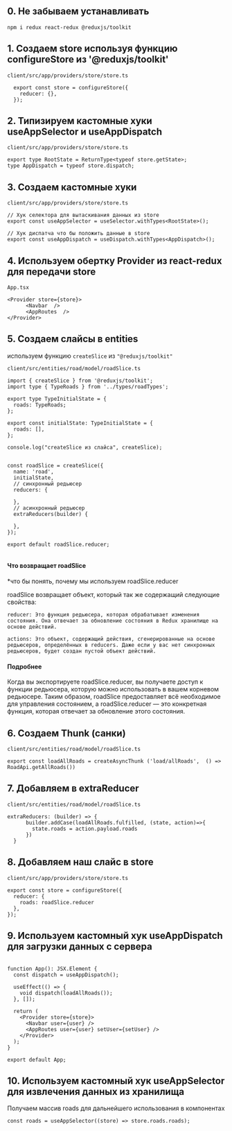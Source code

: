 ## 0. Не забываем устанавливать

```npm i redux react-redux @reduxjs/toolkit```

## 1. Создаем store используя функцию configureStore из '@reduxjs/toolkit'

```
client/src/app/providers/store/store.ts

  export const store = configureStore({
    reducer: {},
  });
```

## 2. Типизируем кастомные хуки useAppSelector и useAppDispatch

```
client/src/app/providers/store/store.ts

export type RootState = ReturnType<typeof store.getState>;
type AppDispatch = typeof store.dispatch;
```

## 3. Создаем кастомные хуки
```
client/src/app/providers/store/store.ts

// Хук селектора для вытаскивания данных из store
export const useAppSelector = useSelector.withTypes<RootState>();

// Хук диспатча что бы положить данные в store
export const useAppDispatch = useDispatch.withTypes<AppDispatch>();
```
## 4. Используем обертку Provider из react-redux для передачи store
```
App.tsx

<Provider store={store}>
      <Navbar  />
      <AppRoutes  />
</Provider>
```
## 5. Создаем слайсы в entities

используем функцию ```createSlice``` из ```"@reduxjs/toolkit"```
```
client/src/entities/road/model/roadSlice.ts

import { createSlice } from '@reduxjs/toolkit';
import type { TypeRoads } from '../types/roadTypes';

export type TypeInitialState = {
  roads: TypeRoads;
};

export const initialState: TypeInitialState = {
  roads: [],
};

console.log("createSlice из слайса", createSlice);


const roadSlice = createSlice({
  name: 'road',
  initialState,
  // синхронный редьюсер
  reducers: {
      
  },
  // асинхронный редьюсер
  extraReducers(builder) {
      
  },
});

export default roadSlice.reducer;


```

#### Что возвращает roadSlice
*что бы понять, почему мы используем roadSlice.reducer

roadSlice возвращает объект, который так же содержащий следующие свойства:

```
reducer: Это функция редьюсера, которая обрабатывает изменения состояния. Она отвечает за обновление состояния в Redux хранилище на основе действий.

actions: Это объект, содержащий действия, сгенерированные на основе редьюсеров, определённых в reducers. Даже если у вас нет синхронных редьюсеров, будет создан пустой объект действий.
```


#### Подробнее
Когда вы экспортируете roadSlice.reducer, вы получаете доступ к функции редьюсера, которую можно использовать в вашем корневом редьюсере. 
Таким образом, roadSlice предоставляет всё необходимое для управления состоянием, а roadSlice.reducer — это конкретная функция, которая отвечает за обновление этого состояния.



## 6. Создаем Thunk (санки)

```
client/src/entities/road/model/roadSlice.ts

export const loadAllRoads = createAsyncThunk ('load/allRoads',  () => RoadApi.getAllRoads())
````
## 7. Добавляем в extraReducer

```
client/src/entities/road/model/roadSlice.ts

extraReducers: (builder) => {
      builder.addCase(loadAllRoads.fulfilled, (state, action)=>{
        state.roads = action.payload.roads
      })
  }
```
## 8. Добавляем наш слайс в store

```
client/src/app/providers/store/store.ts

export const store = configureStore({
  reducer: {
    roads: roadSlice.reducer
  },
});
```

## 9. Используем кастомный хук useAppDispatch для загрузки данных с сервера

```

function App(): JSX.Element {
  const dispatch = useAppDispatch();

  useEffect(() => {
    void dispatch(loadAllRoads());
  }, []);

  return (
    <Provider store={store}>
      <Navbar user={user} />
      <AppRoutes user={user} setUser={setUser} />
    </Provider>
  );
}

export default App;
```

## 10. Используем кастомный хук useAppSelector для извлечения данных из хранилища

Получаем массив roads для дальнейшего использования в компонентах

```
const roads = useAppSelector((store) => store.roads.roads);
```








